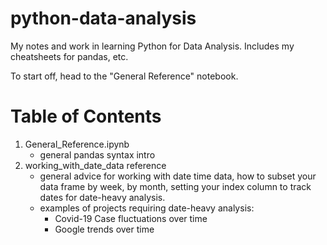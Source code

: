 # python-data-analysis
My notes and work in learning Python for Data Analysis. Includes my cheatsheets for pandas, etc.  

To start off, head to the "General Reference" notebook. 

# Table of Contents
1. General_Reference.ipynb
    - general pandas syntax intro
2. working_with_date_data reference
    - general advice for working with date time data, how to subset your data frame by week, by month, setting your index column to track dates for date-heavy analysis.
    - examples of projects requiring date-heavy analysis: 
      - Covid-19 Case fluctuations over time 
      - Google trends over time
